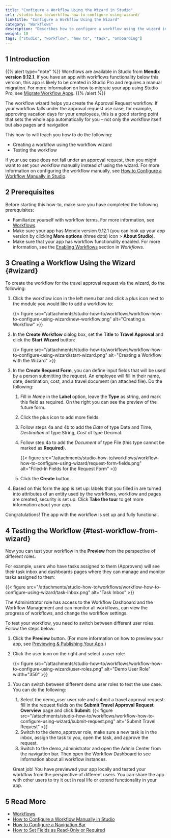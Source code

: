 ```yaml
---
title: "Configure a Workflow Using the Wizard in Studio"
url: /studio-how-to/workflow-how-to-configure-using-wizard/
linktitle: "Configure a Workflow Using the Wizard"
category: "Workflows"
description: "Describes how to configure a workflow using the wizard in Mendix Studio."
weight: 10
tags: ["studio", "workflow", "how to", "task", "onboarding"]
---
```


## 1 Introduction 

{{% alert type="note" %}}
Workflows are available in Studio from **Mendix version 9.12.1**. If you have an app with workflows functionality below this version, this app is likely to be created in Studio Pro and requires a manual migration. For more information on how to migrate your app using Studio Pro, see [Migrate Workflow Apps](/refguide/workflow-beta-migration/). 
{{% /alert %}}

The workflow wizard helps you create the Approval Request workflow. If your workflow falls under the approval request use case, for example, approving vacation days for your employees, this is a good starting point that sets the whole app automatically for you – not only the workflow itself but also pages and navigation.

This how-to will teach you how to do the following:

* Creating a workflow using the workflow wizard
* Testing the workflow

If your use case does not fall under an approval request, then you might want to set your workflow manually instead of using the wizard. For more information on configuring the workflow manually, see [How to Configure a Workflow Manually in Studio](/studio-how-to/workflow-how-to-configure-manually/).

## 2 Prerequisites

Before starting this how-to, make sure you have completed the following prerequisites:

* Familiarize yourself with workflow terms. For more information, see [Workflows](/refguide/workflows/). 
* Make sure your app has Mendix version 9.12.1 (you can look up your app version by clicking **More options** (three dots) icon > **About Studio**).
* Make sure that your app has workflow functionality enabled. For more information, see the [Enabling Workflows](/refguide/workflows/#enable) section in *Workflows*. 

## 3 Creating a Workflow Using the Wizard {#wizard}

To create the workflow for the travel approval request via the wizard, do the following:

1.  Click the workflow icon in the left menu bar and click a plus icon next to the module you would like to add a workflow to:

    {{< figure src="/attachments/studio-how-to/workflows/workflow-how-to-configure-using-wizard/new-workflow.png" alt="Creating a Workflow" >}}

5. In the **Create Workflow** dialog box, set the **Title** to **Travel Approval** and click the **Start Wizard** button:

    {{< figure src="/attachments/studio-how-to/workflows/workflow-how-to-configure-using-wizard/start-wizard.png" alt="Creating a Workflow with the Wizard" >}}

6. In the **Create Request Form**, you can define input fields that will be used by a person submitting the request. An employee will fill in their name, date, destination, cost, and a travel document (an attached file). Do the following:

    1. Fill in *Name* in the **Label** option, leave the **Type** as string, and mark this field as required. On the right you can see the preview of the future form.

    2. Click the plus icon to add more fields. 

    3. Follow steps 4a and 4b to add the *Date* of type Date and Time, *Destination* of type String, *Cost* of type Decimal. 

    4. Follow step 4a to add the *Document* of type File (this type cannot be marked as **Required**).

        {{< figure src="/attachments/studio-how-to/workflows/workflow-how-to-configure-using-wizard/request-form-fields.png" alt="Filled-In Fields for the Request Form" >}}

    5. Click the **Create** button.

10. Based on this form the app is set up: labels that you filled in are turned into attributes of an entity used by the workflows, workflow and pages are created, security is set up. Click **Take the tour** to get more information about your app.

Congratulations! The app with the workflow is set up and fully functional. 

## 4 Testing the Workflow {#test-workflow-from-wizard}

Now you can test your workflow in the **Preview** from the perspective of different roles. 

For example, users who have tasks assigned to them (Approvers) will see their task inbox and dashboards pages where they can manage and monitor tasks assigned to them:

{{< figure src="/attachments/studio-how-to/workflows/workflow-how-to-configure-using-wizard/task-inbox.png" alt="Task Inbox" >}}

The Administrator role has access to the Workflow Dashboard and the Workflow Management and can monitor all workflows, can view the progress of workflows, and change the workflow settings.


To test your workflow, you need to switch between different user roles. Follow the steps below:

1. Click the **Preview** button. (For more information on how to preview your app, see [Previewing & Publishing Your App](/studio/publishing-app/).)

2. Click the user icon on the right and select a user role:

    {{< figure src="/attachments/studio-how-to/workflows/workflow-how-to-configure-using-wizard/user-roles.png" alt="Demo User Role"  width="350" >}}

3. You can switch between different demo user roles to test the use case. You can do the following:
    1. Select the demo_user user role and submit a travel approval request: fill in the request fields on the **Submit Travel Approval Request Overview** page and click **Submit**:
        {{< figure src="/attachments/studio-how-to/workflows/workflow-how-to-configure-using-wizard/submit-request.png" alt="Submit Travel Request" >}}
    2. Switch to the demo_approver role, make sure a new task is in the inbox, assign the task to you, open the task, and approve the request.
    3. Switch to the demo_administrator and open the Admin Center from the navigation bar. Then open the Workflow Dashboard to see information about all workflow instances.
    
    Great job! You have previewed your app locally and tested your workflow from the perspective of different users. You can share the app with other users to try it out in real life or extend functionality in your app. 

## 5 Read More

* [Workflows](/studio/workflows/)
* [How to Configure a Workflow Manually in Studio](/studio-how-to/workflow-how-to-configure-manually/)
* [How to Configure a Navigation Bar](/studio-how-to/navigation-how-to-configure/) 
* [How to Set Fields as Read-Only or Required](/studio-how-to/pages-how-to-set-validation-and-editability/)
